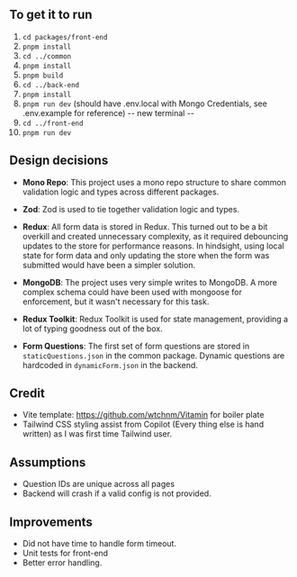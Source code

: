 ## To get it to run

1. `cd packages/front-end`
2. `pnpm install`
3. `cd ../common`
4. `pnpm install`
5. `pnpm build`
6. `cd ../back-end`
7. `pnpm install`
8. `pnpm run dev` (should have .env.local with Mongo Credentials, see .env.example for reference)
   -- new terminal --
9. `cd ../front-end`
10. `pnpm run dev`

## Design decisions

- **Mono Repo**: This project uses a mono repo structure to share common validation logic and types across different packages.

- **Zod**: Zod is used to tie together validation logic and types.

- **Redux**: All form data is stored in Redux. This turned out to be a bit overkill and created unnecessary complexity, as it required debouncing updates to the store for performance reasons. In hindsight, using local state for form data and only updating the store when the form was submitted would have been a simpler solution.

- **MongoDB**: The project uses very simple writes to MongoDB. A more complex schema could have been used with mongoose for enforcement, but it wasn't necessary for this task.

- **Redux Toolkit**: Redux Toolkit is used for state management, providing a lot of typing goodness out of the box.

- **Form Questions**: The first set of form questions are stored in `staticQuestions.json` in the common package. Dynamic questions are hardcoded in `dynamicForm.json` in the backend.

## Credit

- Vite template: https://github.com/wtchnm/Vitamin for boiler plate
- Tailwind CSS styling assist from Copilot (Every thing else is hand written) as I was first time Tailwind user.

## Assumptions

- Question IDs are unique across all pages
- Backend will crash if a valid config is not provided.

## Improvements

- Did not have time to handle form timeout.
- Unit tests for front-end
- Better error handling.
